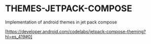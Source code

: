 # THEMES-JETPACK-COMPOSE
Implementation of android themes in jet pack compose 

[https://developer.android.com/codelabs/jetpack-compose-theming?hl=es_419#0]
